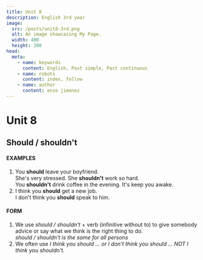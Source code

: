```yaml
---
title: Unit 8
description: English 3rd year
image:
  src: /posts/unit8-3rd.png
  alt: An image showcasing My Page.
  width: 400
  height: 300
head:
  meta:
    - name: keywords
      content: English, Past simple, Past continuous
    - name: robots
      content: index, follow
    - name: author
      content: enzo jimenez
---
```


# Unit 8

## Should / shouldn't

#### EXAMPLES

1. You **should** leave your boyfriend.  
She's very stressed. She **shouldn't** work so hard.  
You **shouldn't** drink coffee in the evening. It's keep you awake.
2. I think you **should** get a new job.  
I don't think you **should** speak to him.

#### FORM

1. We use _should / shouldn't_ + verb (infinitive without to) to give somebody advice or say what we think is the right thing to do.  
_should / shouldn't is the same for all persons_
2. We often use _I think you should ... or I don't think you should ..._ _NOT_  _I think you shouldn't._
